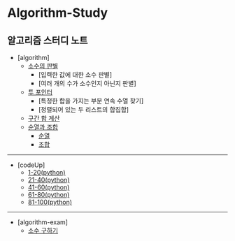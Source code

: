# Algorithm-Study
알고리즘 스터디 노트
---
* [algorithm]
  * [소수의 판별](https://github.com/thkim0118/Algorithm-Study/blob/main/algorithm/primeNumber.md)
    * [입력한 값에 대한 소수 판별]
    * [여러 개의 수가 소수인지 아닌지 판별]
  * [투 포인터](https://github.com/thkim0118/Algorithm-Study/blob/main/algorithm/primeNumber.md#투-포인터)
    * [특정한 합을 가지는 부분 연속 수열 찾기]
    * [정렬되어 있는 두 리스트의 합집합]
  * [구간 합 계산](https://github.com/thkim0118/Algorithm-Study/blob/main/algorithm/arraySum.md)
  * [순열과 조합](https://github.com/thkim0118/Algorithm-Study/blob/main/algorithm/permutation_combination.md)
    * [순열](https://github.com/thkim0118/Algorithm-Study/blob/main/algorithm/permutation_combination.md#순열)
    * [조합](https://github.com/thkim0118/Algorithm-Study/blob/main/algorithm/permutation_combination.md#조합)
---
* [codeUp]
  * [1-20(python)](https://github.com/thkim0118/Algorithm-Study/blob/main/codeUp/1-20(python).md)
  * [21-40(python)](https://github.com/thkim0118/Algorithm-Study/blob/main/codeUp/21-40(python).md)
  * [41-60(python)](https://github.com/thkim0118/Algorithm-Study/blob/main/codeUp/41-60(python).md)
  * [61-80(python)](https://github.com/thkim0118/Algorithm-Study/blob/main/codeUp/61-80(python).md)
  * [81-100(python)](https://github.com/thkim0118/Algorithm-Study/blob/main/codeUp/81-100(python).md)
---
* [algorithm-exam]
  * [소수 구하기](https://github.com/thkim0118/Algorithm-Study/blob/main/algorithm-exam/getPrimeNumber.md)
